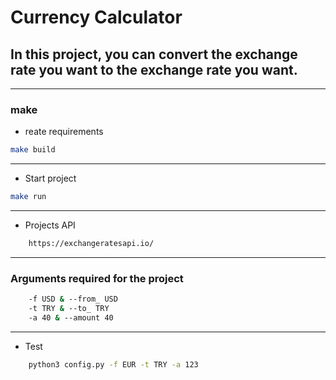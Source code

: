 # Currency Calculator

## In this project, you can convert the exchange rate you want to the exchange rate you want.

---
### make

- reate requirements
```bash
make build
```
---
- Start project
```bash
make run
```
---
- Projects API 
```bash
    https://exchangeratesapi.io/
```
---
### Arguments required for the project
```bash
    -f USD & --from_ USD
    -t TRY & --to_ TRY
    -a 40 & --amount 40
```
---
- Test
```bash
    python3 config.py -f EUR -t TRY -a 123
```